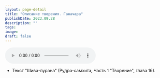 ```yaml
---
layout: page-detail
title: "Описание творения. Ганачара"
publishDate: 2023.09.28
description: ""
tags:
image:
draft: false
---
```


<audio title="2023.09.28 - Описание творения. Ганачара.mp3" src="/upload/iblock/9a4/4vahd35med16wzc5oqjd9b0tw98vhdrm.mp3" controls=""></audio>

* Текст "Шива-пурана" (Рудра-самхита, Часть 1 "Творение", глава 16).

  
